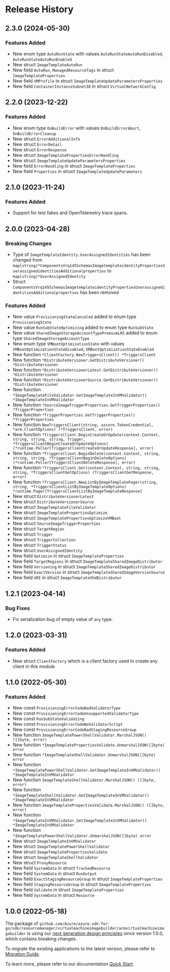 # Release History

## 2.3.0 (2024-05-30)
### Features Added

- New enum type `AutoRunState` with values `AutoRunStateAutoRunDisabled`, `AutoRunStateAutoRunEnabled`
- New struct `ImageTemplateAutoRun`
- New field `AutoRun`, `ManagedResourceTags` in struct `ImageTemplateProperties`
- New field `VMProfile` in struct `ImageTemplateUpdateParametersProperties`
- New field `ContainerInstanceSubnetID` in struct `VirtualNetworkConfig`


## 2.2.0 (2023-12-22)
### Features Added

- New enum type `OnBuildError` with values `OnBuildErrorAbort`, `OnBuildErrorCleanup`
- New struct `ErrorAdditionalInfo`
- New struct `ErrorDetail`
- New struct `ErrorResponse`
- New struct `ImageTemplatePropertiesErrorHandling`
- New struct `ImageTemplateUpdateParametersProperties`
- New field `ErrorHandling` in struct `ImageTemplateProperties`
- New field `Properties` in struct `ImageTemplateUpdateParameters`


## 2.1.0 (2023-11-24)
### Features Added

- Support for test fakes and OpenTelemetry trace spans.


## 2.0.0 (2023-04-28)
### Breaking Changes

- Type of `ImageTemplateIdentity.UserAssignedIdentities` has been changed from `map[string]*ComponentsVrq145SchemasImagetemplateidentityPropertiesUserassignedidentitiesAdditionalproperties` to `map[string]*UserAssignedIdentity`
- Struct `ComponentsVrq145SchemasImagetemplateidentityPropertiesUserassignedidentitiesAdditionalproperties` has been removed

### Features Added

- New value `ProvisioningStateCanceled` added to enum type `ProvisioningState`
- New value `RunSubStateOptimizing` added to enum type `RunSubState`
- New value `SharedImageStorageAccountTypePremiumLRS` added to enum type `SharedImageStorageAccountType`
- New enum type `VMBootOptimizationState` with values `VMBootOptimizationStateDisabled`, `VMBootOptimizationStateEnabled`
- New function `*ClientFactory.NewTriggersClient() *TriggersClient`
- New function `*DistributeVersioner.GetDistributeVersioner() *DistributeVersioner`
- New function `*DistributeVersionerLatest.GetDistributeVersioner() *DistributeVersioner`
- New function `*DistributeVersionerSource.GetDistributeVersioner() *DistributeVersioner`
- New function `*ImageTemplateFileValidator.GetImageTemplateInVMValidator() *ImageTemplateInVMValidator`
- New function `*SourceImageTriggerProperties.GetTriggerProperties() *TriggerProperties`
- New function `*TriggerProperties.GetTriggerProperties() *TriggerProperties`
- New function `NewTriggersClient(string, azcore.TokenCredential, *arm.ClientOptions) (*TriggersClient, error)`
- New function `*TriggersClient.BeginCreateOrUpdate(context.Context, string, string, string, Trigger, *TriggersClientBeginCreateOrUpdateOptions) (*runtime.Poller[TriggersClientCreateOrUpdateResponse], error)`
- New function `*TriggersClient.BeginDelete(context.Context, string, string, string, *TriggersClientBeginDeleteOptions) (*runtime.Poller[TriggersClientDeleteResponse], error)`
- New function `*TriggersClient.Get(context.Context, string, string, string, *TriggersClientGetOptions) (TriggersClientGetResponse, error)`
- New function `*TriggersClient.NewListByImageTemplatePager(string, string, *TriggersClientListByImageTemplateOptions) *runtime.Pager[TriggersClientListByImageTemplateResponse]`
- New struct `DistributeVersionerLatest`
- New struct `DistributeVersionerSource`
- New struct `ImageTemplateFileValidator`
- New struct `ImageTemplatePropertiesOptimize`
- New struct `ImageTemplatePropertiesOptimizeVMBoot`
- New struct `SourceImageTriggerProperties`
- New struct `TargetRegion`
- New struct `Trigger`
- New struct `TriggerCollection`
- New struct `TriggerStatus`
- New struct `UserAssignedIdentity`
- New field `Optimize` in struct `ImageTemplateProperties`
- New field `TargetRegions` in struct `ImageTemplateSharedImageDistributor`
- New field `Versioning` in struct `ImageTemplateSharedImageDistributor`
- New field `ExactVersion` in struct `ImageTemplateSharedImageVersionSource`
- New field `URI` in struct `ImageTemplateVhdDistributor`


## 1.2.1 (2023-04-14)
### Bug Fixes

- Fix serialization bug of empty value of `any` type.


## 1.2.0 (2023-03-31)
### Features Added

- New struct `ClientFactory` which is a client factory used to create any client in this module


## 1.1.0 (2022-05-30)
### Features Added

- New const `ProvisioningErrorCodeBadValidatorType`
- New const `ProvisioningErrorCodeUnsupportedValidatorType`
- New const `RunSubStateValidating`
- New const `ProvisioningErrorCodeNoValidatorScript`
- New const `ProvisioningErrorCodeBadStagingResourceGroup`
- New function `ImageTemplatePowerShellValidator.MarshalJSON() ([]byte, error)`
- New function `*ImageTemplatePropertiesValidate.UnmarshalJSON([]byte) error`
- New function `*ImageTemplateShellValidator.UnmarshalJSON([]byte) error`
- New function `*ImageTemplatePowerShellValidator.GetImageTemplateInVMValidator() *ImageTemplateInVMValidator`
- New function `ImageTemplateShellValidator.MarshalJSON() ([]byte, error)`
- New function `*ImageTemplateShellValidator.GetImageTemplateInVMValidator() *ImageTemplateInVMValidator`
- New function `ImageTemplatePropertiesValidate.MarshalJSON() ([]byte, error)`
- New function `*ImageTemplateInVMValidator.GetImageTemplateInVMValidator() *ImageTemplateInVMValidator`
- New function `*ImageTemplatePowerShellValidator.UnmarshalJSON([]byte) error`
- New struct `ImageTemplateInVMValidator`
- New struct `ImageTemplatePowerShellValidator`
- New struct `ImageTemplatePropertiesValidate`
- New struct `ImageTemplateShellValidator`
- New struct `ProxyResource`
- New field `SystemData` in struct `TrackedResource`
- New field `SystemData` in struct `RunOutput`
- New field `ExactStagingResourceGroup` in struct `ImageTemplateProperties`
- New field `StagingResourceGroup` in struct `ImageTemplateProperties`
- New field `Validate` in struct `ImageTemplateProperties`
- New field `SystemData` in struct `Resource`


## 1.0.0 (2022-05-18)

The package of `github.com/Azure/azure-sdk-for-go/sdk/resourcemanager/virtualmachineimagebuilder/armvirtualmachineimagebuilder` is using our [next generation design principles](https://azure.github.io/azure-sdk/general_introduction.html) since version 1.0.0, which contains breaking changes.

To migrate the existing applications to the latest version, please refer to [Migration Guide](https://aka.ms/azsdk/go/mgmt/migration).

To learn more, please refer to our documentation [Quick Start](https://aka.ms/azsdk/go/mgmt).